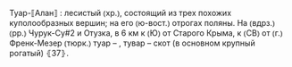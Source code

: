 ---
---

Туар-⟦Алан⟧
: лесистый ⦅хр.⦆, состоящий из трех похожих куполообразных вершин; на его ⦅ю-вост.⦆ отрогах поляны. На ⦅вдрз.⦆ ⦅рр.⦆ Чурук-Су#2 и Отузка, в 6 км к ⦅Ю⦆ от Старого Крыма, к ⦅СВ⦆ от ⦅г.⦆ Френк-Мезер ⦅тюрк.⦆ туар – , тувар – скот (в основном крупный рогатый) ⦃З7⦄.
